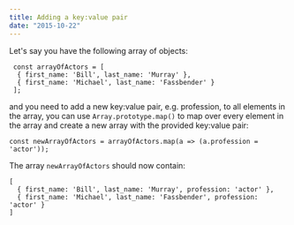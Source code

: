 ```yaml
---
title: Adding a key:value pair
date: "2015-10-22"
---
```


Let's say you have the following array of objects:

```
 const arrayOfActors = [
  { first_name: 'Bill', last_name: 'Murray' },
  { first_name: 'Michael', last_name: 'Fassbender' }
 ];
```

and you need to add a new key:value pair, e.g. profession, to all elements in the array, you can use
`Array.prototype.map()` to map over every element in the array and create a new array with the provided key:value pair:

```
const newArrayOfActors = arrayOfActors.map(a => (a.profession = 'actor'));
```

The array `newArrayOfActors` should now contain:

```
[
  { first_name: 'Bill', last_name: 'Murray', profession: 'actor' },
  { first_name: 'Michael', last_name: 'Fassbender', profession: 'actor' }
]
```
